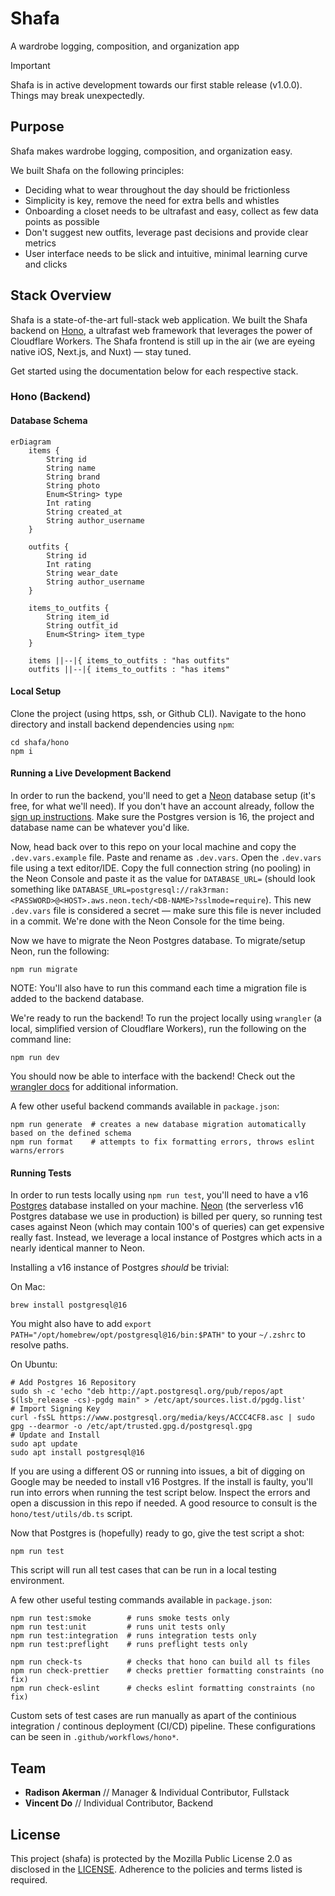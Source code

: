 # Shafa
A wardrobe logging, composition, and organization app

> [!IMPORTANT]
> Shafa is in active development towards our first stable release (v1.0.0). Things may break unexpectedly.

## Purpose

Shafa makes wardrobe logging, composition, and organization easy.

We built Shafa on the following principles:

- Deciding what to wear throughout the day should be frictionless
- Simplicity is key, remove the need for extra bells and whistles
- Onboarding a closet needs to be ultrafast and easy, collect as few data points as possible
- Don't suggest new outfits, leverage past decisions and provide clear metrics
- User interface needs to be slick and intuitive, minimal learning curve and clicks

## Stack Overview

Shafa is a state-of-the-art full-stack web application.
We built the Shafa backend on [Hono](https://hono.dev), a ultrafast web framework that leverages the power of Cloudflare Workers.
The Shafa frontend is still up in the air (we are eyeing native iOS, Next.js, and Nuxt) — stay tuned.

Get started using the documentation below for each respective stack.

### Hono (Backend)

#### Database Schema

```mermaid
erDiagram
    items {
        String id
        String name
        String brand
        String photo
        Enum<String> type
        Int rating
        String created_at
        String author_username
    }

    outfits {
        String id
        Int rating
        String wear_date
        String author_username
    }

    items_to_outfits {
        String item_id
        String outfit_id
        Enum<String> item_type
    }

    items ||--|{ items_to_outfits : "has outfits"
    outfits ||--|{ items_to_outfits : "has items"
```
    
#### Local Setup

Clone the project (using https, ssh, or Github CLI).
Navigate to the hono directory and install backend dependencies using `npm`:

```
cd shafa/hono
npm i
```

#### Running a Live Development Backend

In order to run the backend, you'll need to get a [Neon](https://neon.tech) database setup (it's free, for what we'll
need). If you don't have an account already, follow the [sign up instructions](https://neon.tech/docs/get-started-with-neon/signing-up). Make sure the Postgres version is 16, the project and database name can be whatever you'd like.

Now, head back over to this repo on your local machine and copy the `.dev.vars.example` file. Paste and rename as
`.dev.vars`. Open the `.dev.vars` file using a text editor/IDE. Copy the full connection string (no pooling) in the Neon Console and paste it as the value for `DATABASE_URL=` (should look something like `DATABASE_URL=postgresql://rak3rman:<PASSWORD>@<HOST>.aws.neon.tech/<DB-NAME>?sslmode=require`). This new `.dev.vars` file is considered a secret — make sure this file is never included in a commit. We're done with the Neon Console for the time being.

Now we have to migrate the Neon Postgres database. To migrate/setup Neon, run the following:

```
npm run migrate
```

NOTE: You'll also have to run this command each time a migration file is added to the backend database.

We're ready to run the backend! To run the project locally using `wrangler` (a local, simplified version of Cloudflare Workers), run the following on the command line:

```
npm run dev
```

You should now be able to interface with the backend!
Check out the [wrangler docs](https://developers.cloudflare.com/workers/wrangler/commands/#d1) for additional
information.

A few other useful backend commands available in `package.json`:

```
npm run generate  # creates a new database migration automatically based on the defined schema
npm run format    # attempts to fix formatting errors, throws eslint warns/errors
```

#### Running Tests

In order to run tests locally using `npm run test`, you'll need to have a v16 [Postgres](https://www.postgresql.org)
database installed on your machine. [Neon](https://neon.tech) (the serverless v16 Postgres database we use in
production) is billed per query, so running test cases against Neon (which may contain 100's of queries) can get
expensive really fast. Instead, we leverage a local instance of Postgres which acts in a nearly identical manner to
Neon.

Installing a v16 instance of Postgres *should* be trivial:

On Mac:
```
brew install postgresql@16
```
You might also have to add `export PATH="/opt/homebrew/opt/postgresql@16/bin:$PATH"` to your `~/.zshrc` to resolve
paths.

On Ubuntu:
```
# Add Postgres 16 Repository
sudo sh -c 'echo "deb http://apt.postgresql.org/pub/repos/apt $(lsb_release -cs)-pgdg main" > /etc/apt/sources.list.d/pgdg.list'
# Import Signing Key
curl -fsSL https://www.postgresql.org/media/keys/ACCC4CF8.asc | sudo gpg --dearmor -o /etc/apt/trusted.gpg.d/postgresql.gpg
# Update and Install
sudo apt update
sudo apt install postgresql@16
```

If you are using a different OS or running into issues, a bit of digging on Google may be needed to install v16
Postgres. If the install is faulty, you'll run into errors when running the test script below. Inspect the errors
and open a discussion in this repo if needed. A good resource to consult is the `hono/test/utils/db.ts` script.

Now that Postgres is (hopefully) ready to go, give the test script a shot:

```
npm run test
```

This script will run all test cases that can be run in a local testing environment.

A few other useful testing commands available in `package.json`:

```
npm run test:smoke        # runs smoke tests only
npm run test:unit         # runs unit tests only
npm run test:integration  # runs integration tests only
npm run test:preflight    # runs preflight tests only

npm run check-ts          # checks that hono can build all ts files
npm run check-prettier    # checks prettier formatting constraints (no fix)
npm run check-eslint      # checks eslint formatting constraints (no fix)
```

Custom sets of test cases are run manually as apart of the continious integration / continous deployment (CI/CD)
pipeline. These configurations can be seen in `.github/workflows/hono*`.

## Team

- **Radison Akerman** // Manager & Individual Contributor, Fullstack
- **Vincent Do** // Individual Contributor, Backend

## License
This project (shafa) is protected by the Mozilla Public License 2.0 as disclosed in the [LICENSE](https://github.com/rak3rman/shafa/blob/main/LICENSE). Adherence to the policies and terms listed is required.